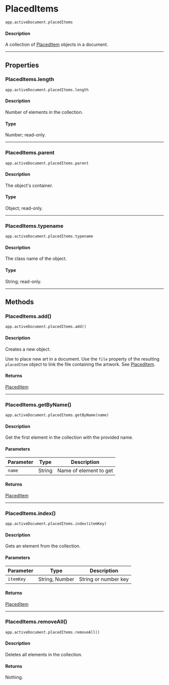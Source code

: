 # PlacedItems

`app.activeDocument.placedItems`

#### Description

A collection of [PlacedItem](./PlacedItem.md) objects in a document.

---

## Properties

### PlacedItems.length

`app.activeDocument.placedItems.length`

#### Description

Number of elements in the collection.

#### Type

Number; read-only.

---

### PlacedItems.parent

`app.activeDocument.placedItems.parent`

#### Description

The object's container.

#### Type

Object; read-only.

---

### PlacedItems.typename

`app.activeDocument.placedItems.typename`

#### Description

The class name of the object.

#### Type

String; read-only.

---

## Methods

### PlacedItems.add()

`app.activeDocument.placedItems.add()`

#### Description

Creates a new object.

Use to place new art in a document. Use the `file` property of the resulting `placedItem` object to link the file containing the artwork. See [PlacedItem](./PlacedItem.md).

#### Returns

[PlacedItem](./PlacedItem.md)

---

### PlacedItems.getByName()

`app.activeDocument.placedItems.getByName(name)`

#### Description

Get the first element in the collection with the provided name.

#### Parameters

| Parameter |  Type  |      Description       |
| --------- | ------ | ---------------------- |
| `name`    | String | Name of element to get |

#### Returns

[PlacedItem](./PlacedItem.md)

---

### PlacedItems.index()

`app.activeDocument.placedItems.index(itemKey)`

#### Description

Gets an element from the collection.

#### Parameters

| Parameter |      Type      |     Description      |
| --------- | -------------- | -------------------- |
| `itemKey` | String, Number | String or number key |

#### Returns

[PlacedItem](./PlacedItem.md)

---

### PlacedItems.removeAll()

`app.activeDocument.placedItems.removeAll()`

#### Description

Deletes all elements in the collection.

#### Returns

Nothing.
